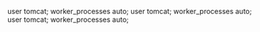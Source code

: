 user  tomcat;
worker_processes auto;
user  tomcat;
worker_processes auto;
user  tomcat;
worker_processes auto;